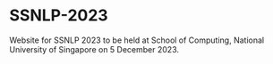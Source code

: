 # SSNLP-2023

Website for SSNLP 2023 to be held at School of Computing, National University of Singapore on 5 December 2023.

